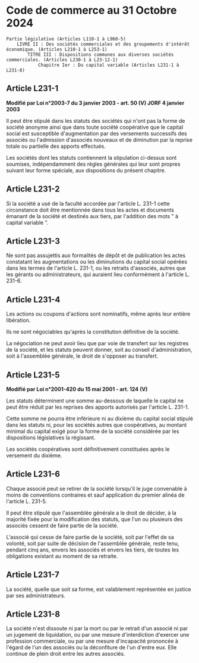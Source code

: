 # Code de commerce au 31 Octobre 2024

    Partie législative (Articles L110-1 à L960-5)
        LIVRE II : Des sociétés commerciales et des groupements d'intérêt économique. (Articles L210-1 à L253-1)
            TITRE III : Dispositions communes aux diverses sociétés commerciales. (Articles L230-1 à L23-12-1)
                Chapitre Ier : Du capital variable (Articles L231-1 à L231-8)

## Article L231-1

**Modifié par Loi n°2003-7 du 3 janvier 2003 - art. 50 (V) JORF 4 janvier 2003**

Il peut être stipulé dans les statuts des sociétés qui n'ont pas la forme de société anonyme ainsi que dans toute société coopérative que le capital social est susceptible d'augmentation par des versements successifs des associés ou l'admission d'associés nouveaux et de diminution par la reprise totale ou partielle des apports effectués.

Les sociétés dont les statuts contiennent la stipulation ci-dessus sont soumises, indépendamment des règles générales qui leur sont propres suivant leur forme spéciale, aux dispositions du présent chapitre.

## Article L231-2

Si la société a usé de la faculté accordée par l'article L. 231-1 cette circonstance doit être mentionnée dans tous les actes et documents émanant de la société et destinés aux tiers, par l'addition des mots " à capital variable ".

## Article L231-3

Ne sont pas assujettis aux formalités de dépôt et de publication les actes constatant les augmentations ou les diminutions du capital social opérées dans les termes de l'article L. 231-1, ou les retraits d'associés, autres que les gérants ou administrateurs, qui auraient lieu conformément à l'article L. 231-6.

## Article L231-4

Les actions ou coupons d'actions sont nominatifs, même après leur entière libération.

Ils ne sont négociables qu'après la constitution définitive de la société.

La négociation ne peut avoir lieu que par voie de transfert sur les registres de la société, et les statuts peuvent donner, soit au conseil d'administration, soit à l'assemblée générale, le droit de s'opposer au transfert.

## Article L231-5

**Modifié par Loi n°2001-420 du 15 mai 2001 - art. 124 (V)**

Les statuts déterminent une somme au-dessous de laquelle le capital ne peut être réduit par les reprises des apports autorisés par l'article L. 231-1.

Cette somme ne pourra être inférieure ni au dixième du capital social stipulé dans les statuts ni, pour les sociétés autres que coopératives, au montant minimal du capital exigé pour la forme de la société considérée par les dispositions législatives la régissant.

Les sociétés coopératives sont définitivement constituées après le versement du dixième.

## Article L231-6

Chaque associé peut se retirer de la société lorsqu'il le juge convenable à moins de conventions contraires et sauf application du premier alinéa de l'article L. 231-5.

Il peut être stipulé que l'assemblée générale a le droit de décider, à la majorité fixée pour la modification des statuts, que l'un ou plusieurs des associés cessent de faire partie de la société.

L'associé qui cesse de faire partie de la société, soit par l'effet de sa volonté, soit par suite de décision de l'assemblée générale, reste tenu, pendant cinq ans, envers les associés et envers les tiers, de toutes les obligations existant au moment de sa retraite.

## Article L231-7

La société, quelle que soit sa forme, est valablement représentée en justice par ses administrateurs.

## Article L231-8

La société n'est dissoute ni par la mort ou par le retrait d'un associé ni par un jugement de liquidation, ou par une mesure d'interdiction d'exercer une profession commerciale, ou par une mesure d'incapacité prononcée à l'égard de l'un des associés ou la déconfiture de l'un d'entre eux. Elle continue de plein droit entre les autres associés.

